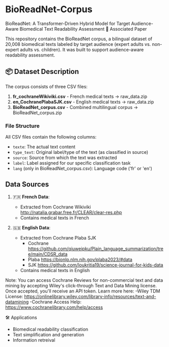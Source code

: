 # BioReadNet-Corpus
BioReadNet: A Transformer-Driven Hybrid Model for Target Audience-Aware Biomedical Text Readability Assessment
📄 Associated Paper

This repository contains the BioReadNet corpus, a bilingual dataset of  20,008 biomedical texts labeled by target audience  (expert adults vs. non-expert adults vs. children). It was built to support audience-aware readability assessment.

## 📦 Dataset Description

The corpus consists of three CSV files:

1. **fr_cochraneWikiviki.csv** - French medical texts -> raw_data.zip
2. **en_CochranePlabaSJK.csv** - English medical texts  -> raw_data.zip
3. **BioReadNet_corpus.csv** - Combined multilingual corpus -> BioReadNet_corpus.zip

### File Structure

All CSV files contain the following columns:
- `texte`: The actual text content
- `type_text`: Original label/type of the text (as classified in source)
- `source`: Source from which the text was extracted
- `label`: Label assigned for our specific classification task
- `lang` (only in BioReadNet_corpus.csv): Language code ('fr' or 'en')

## Data Sources

1. 🇫🇷 **French Data**:
   - Extracted from Cochrane Wikiviki http://natalia.grabar.free.fr/CLEAR/clear-res.php 
   - Contains medical texts in French 

2. 🇬🇧 **English Data**:
   - Extracted from Cochrane Plaba SJK
      - Cochrane https://github.com/qiuweipku/Plain_language_summarization/tree/main/CDSR_data
      - Plaba https://bionlp.nlm.nih.gov/plaba2023/#data
      - SJK https://github.com/loukritia19/science-journal-for-kids-data
   - Contains medical texts in English

Note: You can access Cochrane Reviews for non-commercial text and data mining by accepting Wiley's click-through Text and Data Mining license. Once accepted, you'll receive an API token. Learn more here:
   -Wiley TDM License: https://onlinelibrary.wiley.com/library-info/resources/text-and-datamining
   -Cochrane Access Help: https://www.cochranelibrary.com/help/access

🛠 Applications
- Biomedical readability classification
- Text simplification and generation
- Information retreival 
